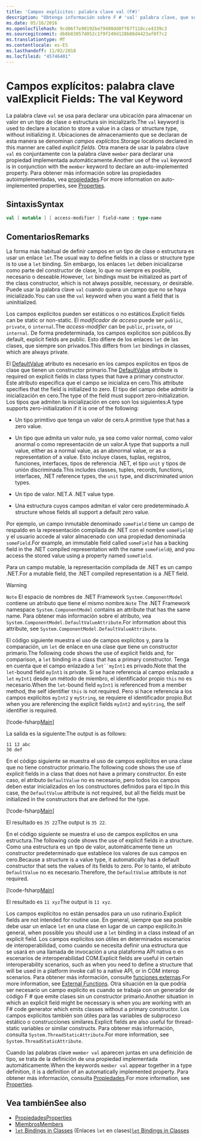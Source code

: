 ```yaml
---
title: 'Campos explícitos: palabra clave val (F#)'
description: "Obtenga información sobre F # 'val' palabra clave, que se utiliza para declarar una ubicación para almacenar un valor en un tipo de clase o estructura sin inicializar el tipo."
ms.date: 05/16/2016
ms.openlocfilehash: 9cd06f7e90192be79490dd0ff67f118cce4339c3
ms.sourcegitcommit: db8b83057d052c1f9f249d128b08d4423af0f7c2
ms.translationtype: MT
ms.contentlocale: es-ES
ms.lasthandoff: 11/02/2018
ms.locfileid: "45746401"
---
```

# <a name="explicit-fields-the-val-keyword"></a><span data-ttu-id="d23e9-103">Campos explícitos: palabra clave val</span><span class="sxs-lookup"><span data-stu-id="d23e9-103">Explicit Fields: The val Keyword</span></span>

<span data-ttu-id="d23e9-104">La palabra clave `val` se usa para declarar una ubicación para almacenar un valor en un tipo de clase o estructura sin inicializarlo.</span><span class="sxs-lookup"><span data-stu-id="d23e9-104">The `val` keyword is used to declare a location to store a value in a class or structure type, without initializing it.</span></span> <span data-ttu-id="d23e9-105">Ubicaciones de almacenamiento que se declaran de esta manera se denominan *campos explícitos*.</span><span class="sxs-lookup"><span data-stu-id="d23e9-105">Storage locations declared in this manner are called *explicit fields*.</span></span> <span data-ttu-id="d23e9-106">Otra manera de usar la palabra clave `val` es conjuntamente con la palabra clave `member` para declarar una propiedad implementada automáticamente.</span><span class="sxs-lookup"><span data-stu-id="d23e9-106">Another use of the `val` keyword is in conjunction with the `member` keyword to declare an auto-implemented property.</span></span> <span data-ttu-id="d23e9-107">Para obtener más información sobre las propiedades autoimplementadas, vea [propiedades](properties.md).</span><span class="sxs-lookup"><span data-stu-id="d23e9-107">For more information on auto-implemented properties, see [Properties](properties.md).</span></span>

## <a name="syntax"></a><span data-ttu-id="d23e9-108">Sintaxis</span><span class="sxs-lookup"><span data-stu-id="d23e9-108">Syntax</span></span>

```fsharp
val [ mutable ] [ access-modifier ] field-name : type-name
```

## <a name="remarks"></a><span data-ttu-id="d23e9-109">Comentarios</span><span class="sxs-lookup"><span data-stu-id="d23e9-109">Remarks</span></span>

<span data-ttu-id="d23e9-110">La forma más habitual de definir campos en un tipo de clase o estructura es usar un enlace `let`.</span><span class="sxs-lookup"><span data-stu-id="d23e9-110">The usual way to define fields in a class or structure type is to use a `let` binding.</span></span> <span data-ttu-id="d23e9-111">Sin embargo, los enlaces `let` deben inicializarse como parte del constructor de clase, lo que no siempre es posible, necesario o deseable.</span><span class="sxs-lookup"><span data-stu-id="d23e9-111">However, `let` bindings must be initialized as part of the class constructor, which is not always possible, necessary, or desirable.</span></span> <span data-ttu-id="d23e9-112">Puede usar la palabra clave `val` cuando quiera un campo que no se haya inicializado.</span><span class="sxs-lookup"><span data-stu-id="d23e9-112">You can use the `val` keyword when you want a field that is uninitialized.</span></span>

<span data-ttu-id="d23e9-113">Los campos explícitos pueden ser estáticos o no estáticos.</span><span class="sxs-lookup"><span data-stu-id="d23e9-113">Explicit fields can be static or non-static.</span></span> <span data-ttu-id="d23e9-114">El *modificador de acceso* puede ser `public`, `private`, o `internal`.</span><span class="sxs-lookup"><span data-stu-id="d23e9-114">The *access-modifier* can be `public`, `private`, or `internal`.</span></span> <span data-ttu-id="d23e9-115">De forma predeterminada, los campos explícitos son públicos.</span><span class="sxs-lookup"><span data-stu-id="d23e9-115">By default, explicit fields are public.</span></span> <span data-ttu-id="d23e9-116">Esto difiere de los enlaces `let` de las clases, que siempre son privados.</span><span class="sxs-lookup"><span data-stu-id="d23e9-116">This differs from `let` bindings in classes, which are always private.</span></span>

<span data-ttu-id="d23e9-117">El [DefaultValue](https://msdn.microsoft.com/library/a3a3307b-8c05-441e-b109-245511614d58) atributo es necesario en los campos explícitos en tipos de clase que tienen un constructor primario.</span><span class="sxs-lookup"><span data-stu-id="d23e9-117">The [DefaultValue](https://msdn.microsoft.com/library/a3a3307b-8c05-441e-b109-245511614d58) attribute is required on explicit fields in class types that have a primary constructor.</span></span> <span data-ttu-id="d23e9-118">Este atributo especifica que el campo se inicializa en cero.</span><span class="sxs-lookup"><span data-stu-id="d23e9-118">This attribute specifies that the field is initialized to zero.</span></span> <span data-ttu-id="d23e9-119">El tipo del campo debe admitir la inicialización en cero.</span><span class="sxs-lookup"><span data-stu-id="d23e9-119">The type of the field must support zero-initialization.</span></span> <span data-ttu-id="d23e9-120">Los tipos que admiten la inicialización en cero son los siguientes:</span><span class="sxs-lookup"><span data-stu-id="d23e9-120">A type supports zero-initialization if it is one of the following:</span></span>

- <span data-ttu-id="d23e9-121">Un tipo primitivo que tenga un valor de cero.</span><span class="sxs-lookup"><span data-stu-id="d23e9-121">A primitive type that has a zero value.</span></span>

- <span data-ttu-id="d23e9-122">Un tipo que admita un valor nulo, ya sea como valor normal, como valor anormal o como representación de un valor.</span><span class="sxs-lookup"><span data-stu-id="d23e9-122">A type that supports a null value, either as a normal value, as an abnormal value, or as a representation of a value.</span></span> <span data-ttu-id="d23e9-123">Esto incluye clases, tuplas, registros, funciones, interfaces, tipos de referencia .NET, el tipo `unit` y tipos de unión discriminada.</span><span class="sxs-lookup"><span data-stu-id="d23e9-123">This includes classes, tuples, records, functions, interfaces, .NET reference types, the `unit` type, and discriminated union types.</span></span>

- <span data-ttu-id="d23e9-124">Un tipo de valor. NET.</span><span class="sxs-lookup"><span data-stu-id="d23e9-124">A .NET value type.</span></span>

- <span data-ttu-id="d23e9-125">Una estructura cuyos campos admitan el valor cero predeterminado.</span><span class="sxs-lookup"><span data-stu-id="d23e9-125">A structure whose fields all support a default zero value.</span></span>

<span data-ttu-id="d23e9-126">Por ejemplo, un campo inmutable denominado `someField` tiene un campo de respaldo en la representación compilada de .NET con el nombre `someField@` y el usuario accede al valor almacenado con una propiedad denominada `someField`.</span><span class="sxs-lookup"><span data-stu-id="d23e9-126">For example, an immutable field called `someField` has a backing field in the .NET compiled representation with the name `someField@`, and you access the stored value using a property named `someField`.</span></span>

<span data-ttu-id="d23e9-127">Para un campo mutable, la representación compilada de .NET es un campo .NET.</span><span class="sxs-lookup"><span data-stu-id="d23e9-127">For a mutable field, the .NET compiled representation is a .NET field.</span></span>

>[!WARNING]
<span data-ttu-id="d23e9-128">`Note` El espacio de nombres de .NET Framework `System.ComponentModel` contiene un atributo que tiene el mismo nombre.</span><span class="sxs-lookup"><span data-stu-id="d23e9-128">`Note` The .NET Framework namespace `System.ComponentModel` contains an attribute that has the same name.</span></span> <span data-ttu-id="d23e9-129">Para obtener más información sobre el atributo, vea `System.ComponentModel.DefaultValueAttribute`.</span><span class="sxs-lookup"><span data-stu-id="d23e9-129">For information about this attribute, see `System.ComponentModel.DefaultValueAttribute`.</span></span>

<span data-ttu-id="d23e9-130">El código siguiente muestra el uso de campos explícitos y, para la comparación, un `let` de enlace en una clase que tiene un constructor primario.</span><span class="sxs-lookup"><span data-stu-id="d23e9-130">The following code shows the use of explicit fields and, for comparison, a `let` binding in a class that has a primary constructor.</span></span> <span data-ttu-id="d23e9-131">Tenga en cuenta que el campo enlazado a `let``myInt1` es privado.</span><span class="sxs-lookup"><span data-stu-id="d23e9-131">Note that the `let`-bound field `myInt1` is private.</span></span> <span data-ttu-id="d23e9-132">Si se hace referencia al campo enlazado a `let` `myInt1` desde un método de miembro, el identificador propio `this` no es necesario.</span><span class="sxs-lookup"><span data-stu-id="d23e9-132">When the `let`-bound field `myInt1` is referenced from a member method, the self identifier `this` is not required.</span></span> <span data-ttu-id="d23e9-133">Pero si hace referencia a los campos explícitos `myInt2` y `myString`, se requiere el identificador propio.</span><span class="sxs-lookup"><span data-stu-id="d23e9-133">But when you are referencing the explicit fields `myInt2` and `myString`, the self identifier is required.</span></span>

[!code-fsharp[Main](../../../../samples/snippets/fsharp/lang-ref-2/snippet6701.fs)]

<span data-ttu-id="d23e9-134">La salida es la siguiente:</span><span class="sxs-lookup"><span data-stu-id="d23e9-134">The output is as follows:</span></span>

```
11 12 abc
30 def
```

<span data-ttu-id="d23e9-135">En el código siguiente se muestra el uso de campos explícitos en una clase que no tiene constructor primario.</span><span class="sxs-lookup"><span data-stu-id="d23e9-135">The following code shows the use of explicit fields in a class that does not have a primary constructor.</span></span> <span data-ttu-id="d23e9-136">En este caso, el atributo `DefaultValue` no es necesario, pero todos los campos deben estar inicializados en los constructores definidos para el tipo.</span><span class="sxs-lookup"><span data-stu-id="d23e9-136">In this case, the `DefaultValue` attribute is not required, but all the fields must be initialized in the constructors that are defined for the type.</span></span>

[!code-fsharp[Main](../../../../samples/snippets/fsharp/lang-ref-2/snippet6702.fs)]

<span data-ttu-id="d23e9-137">El resultado es `35 22`</span><span class="sxs-lookup"><span data-stu-id="d23e9-137">The output is `35 22`.</span></span>

<span data-ttu-id="d23e9-138">En el código siguiente se muestra el uso de campos explícitos en una estructura.</span><span class="sxs-lookup"><span data-stu-id="d23e9-138">The following code shows the use of explicit fields in a structure.</span></span> <span data-ttu-id="d23e9-139">Como una estructura es un tipo de valor, automáticamente tiene un constructor predeterminado que establece los valores de sus campos en cero.</span><span class="sxs-lookup"><span data-stu-id="d23e9-139">Because a structure is a value type, it automatically has a default constructor that sets the values of its fields to zero.</span></span> <span data-ttu-id="d23e9-140">Por lo tanto, el atributo `DefaultValue` no es necesario.</span><span class="sxs-lookup"><span data-stu-id="d23e9-140">Therefore, the `DefaultValue` attribute is not required.</span></span>

[!code-fsharp[Main](../../../../samples/snippets/fsharp/lang-ref-2/snippet6703.fs)]

<span data-ttu-id="d23e9-141">El resultado es `11 xyz`</span><span class="sxs-lookup"><span data-stu-id="d23e9-141">The output is `11 xyz`.</span></span>

<span data-ttu-id="d23e9-142">Los campos explícitos no están pensados para un uso rutinario.</span><span class="sxs-lookup"><span data-stu-id="d23e9-142">Explicit fields are not intended for routine use.</span></span> <span data-ttu-id="d23e9-143">En general, siempre que sea posible debe usar un enlace `let` en una clase en lugar de un campo explícito.</span><span class="sxs-lookup"><span data-stu-id="d23e9-143">In general, when possible you should use a `let` binding in a class instead of an explicit field.</span></span> <span data-ttu-id="d23e9-144">Los campos explícitos son útiles en determinados escenarios de interoperabilidad, como cuando se necesita definir una estructura que se usará en una llamada de invocación a una plataforma API nativa o en escenarios de interoperabilidad COM.</span><span class="sxs-lookup"><span data-stu-id="d23e9-144">Explicit fields are useful in certain interoperability scenarios, such as when you need to define a structure that will be used in a platform invoke call to a native API, or in COM interop scenarios.</span></span> <span data-ttu-id="d23e9-145">Para obtener más información, consulte [funciones externas](../functions/external-functions.md).</span><span class="sxs-lookup"><span data-stu-id="d23e9-145">For more information, see [External Functions](../functions/external-functions.md).</span></span> <span data-ttu-id="d23e9-146">Otra situación en la que podría ser necesario un campo explícito es cuando se trabaja con un generador de código F # que emite clases sin un constructor primario.</span><span class="sxs-lookup"><span data-stu-id="d23e9-146">Another situation in which an explicit field might be necessary is when you are working with an F# code generator which emits classes without a primary constructor.</span></span> <span data-ttu-id="d23e9-147">Los campos explícitos también son útiles para las variables de subproceso estático o construcciones similares.</span><span class="sxs-lookup"><span data-stu-id="d23e9-147">Explicit fields are also useful for thread-static variables or similar constructs.</span></span> <span data-ttu-id="d23e9-148">Para obtener más información, consulta `System.ThreadStaticAttribute`.</span><span class="sxs-lookup"><span data-stu-id="d23e9-148">For more information, see `System.ThreadStaticAttribute`.</span></span>

<span data-ttu-id="d23e9-149">Cuando las palabras clave `member val` aparecen juntas en una definición de tipo, se trata de la definición de una propiedad implementada automáticamente.</span><span class="sxs-lookup"><span data-stu-id="d23e9-149">When the keywords `member val` appear together in a type definition, it is a definition of an automatically implemented property.</span></span> <span data-ttu-id="d23e9-150">Para obtener más información, consulta [Propiedades](properties.md).</span><span class="sxs-lookup"><span data-stu-id="d23e9-150">For more information, see [Properties](properties.md).</span></span>

## <a name="see-also"></a><span data-ttu-id="d23e9-151">Vea también</span><span class="sxs-lookup"><span data-stu-id="d23e9-151">See also</span></span>

- [<span data-ttu-id="d23e9-152">Propiedades</span><span class="sxs-lookup"><span data-stu-id="d23e9-152">Properties</span></span>](properties.md)
- [<span data-ttu-id="d23e9-153">Miembros</span><span class="sxs-lookup"><span data-stu-id="d23e9-153">Members</span></span>](index.md)
- <span data-ttu-id="d23e9-154">[`let` Bindings in Classes](let-bindings-in-classes.md) (Enlaces `let` en clases)</span><span class="sxs-lookup"><span data-stu-id="d23e9-154">[`let` Bindings in Classes](let-bindings-in-classes.md)</span></span>
